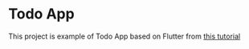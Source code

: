 # Todo App

This project is example of Todo App based on Flutter from [this tutorial](https://www.youtube.com/watch?v=kN9Yfd4fu04)
